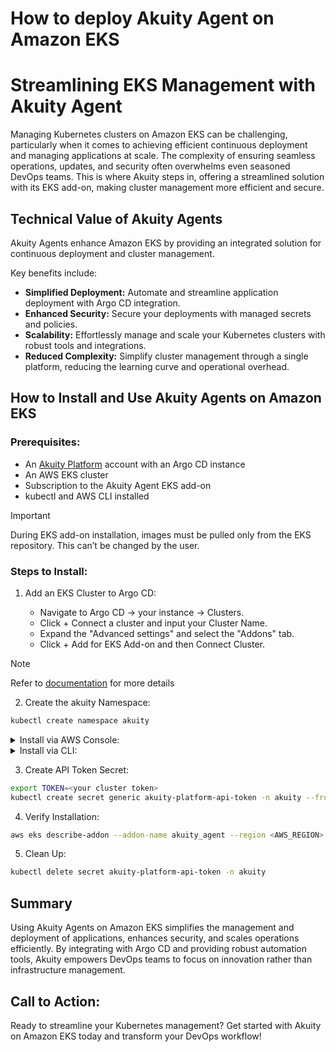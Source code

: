 # How to deploy Akuity Agent on Amazon EKS

# Streamlining EKS Management with Akuity Agent

Managing Kubernetes clusters on Amazon EKS can be challenging, particularly when it comes to achieving efficient continuous deployment and managing applications at scale. The complexity of ensuring seamless operations, updates, and security often overwhelms even seasoned DevOps teams. This is where Akuity steps in, offering a streamlined solution with its EKS add-on, making cluster management more efficient and secure.

## Technical Value of Akuity Agents

Akuity Agents enhance Amazon EKS by providing an integrated solution for continuous deployment and cluster management.

Key benefits include:

- **Simplified Deployment:** Automate and streamline application deployment with Argo CD integration.
- **Enhanced Security:** Secure your deployments with managed secrets and policies.
- **Scalability:** Effortlessly manage and scale your Kubernetes clusters with robust tools and integrations.
- **Reduced Complexity:** Simplify cluster management through a single platform, reducing the learning curve and operational overhead.

## How to Install and Use Akuity Agents on Amazon EKS


### Prerequisites:

- An [Akuity Platform](https://akuity.cloud/) account with an Argo CD instance
- An AWS EKS cluster
- Subscription to the Akuity Agent EKS add-on
- kubectl and AWS CLI installed

> [!IMPORTANT]
> During EKS add-on installation, images must be pulled only from the EKS repository. This can’t be changed by the user.

### Steps to Install:

1. Add an EKS Cluster to Argo CD:

   - Navigate to Argo CD → your instance → Clusters.
   - Click + Connect a cluster and input your Cluster Name.
   - Expand the "Advanced settings" and select the "Addons" tab.
   - Click + Add for EKS Add-on and then Connect Cluster.

> [!NOTE]
> Refer to [documentation](https://docs.akuity.io/tutorials/eks-addon-agent-install/#create-the-akuity-namespace) for more details

2. Create the akuity Namespace:

 ```bash
kubectl create namespace akuity
```

<details>
<summary>
Install via AWS Console:
</summary>
<br>

   - Go to the EKS cluster in the AWS console.
   - Navigate to the add-ons tab and select Get more add-ons.
   - Find and select Akuity Agent and follow the prompts to complete the installation.

</details>

<details>
<summary>
Install via CLI:
</summary>
<br>

- **Install the Akuity Agent add-on** - In the Install Akuity Agent pop-up screen, enter the name of your EKS cluster
- click "Copy to Clipboard" on step 2.

<img src="https://docs.akuity.io/assets/images/eks_addon_akp_cluster_add_3-6176f1feefb71fe66c84c496660262db.png" alt="stuff">

- Paste the copied command into your terminal and run it to apply the agent manifest.

It will look something like this

```bash
export AKP_API_URL="<The URL you got from AKP>"
aws eks create-addon --cluster-name my-cluster --addon-name akuity_agent \
   --configuration-values "{\"akpUrl\":\"$AKP_API_URL\"}" --resolve-conflicts OVERWRITE
```

</details>


3. Create API Token Secret:


```bash
export TOKEN=<your cluster token>
kubectl create secret generic akuity-platform-api-token -n akuity --from-literal=AKP_TOKEN="$TOKEN"
```

4. Verify Installation:


```bash
aws eks describe-addon --addon-name akuity_agent --region <AWS_REGION> --cluster-name <CLUSTER_NAME>
```

5. Clean Up:

```bash
kubectl delete secret akuity-platform-api-token -n akuity
```

## Summary
Using Akuity Agents on Amazon EKS simplifies the management and deployment of applications, enhances security, and scales operations efficiently. By integrating with Argo CD and providing robust automation tools, Akuity empowers DevOps teams to focus on innovation rather than infrastructure management.

## Call to Action:

Ready to streamline your Kubernetes management? Get started with Akuity on Amazon EKS today and transform your DevOps workflow!
